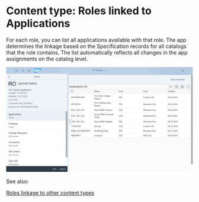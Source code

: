 # Content type: Roles linked to Applications

For each role, you can list all applications available with that role. The app determines the linkage based on the Specification records for all catalogs that the role contains. The list automatically reflects all changes in the app assignments on the catalog level.

[![](res/role-apps.png)](res/role-apps.png)

See also:

[Roles linkage to other content types](roles.md#linkage-to-other-content-types)